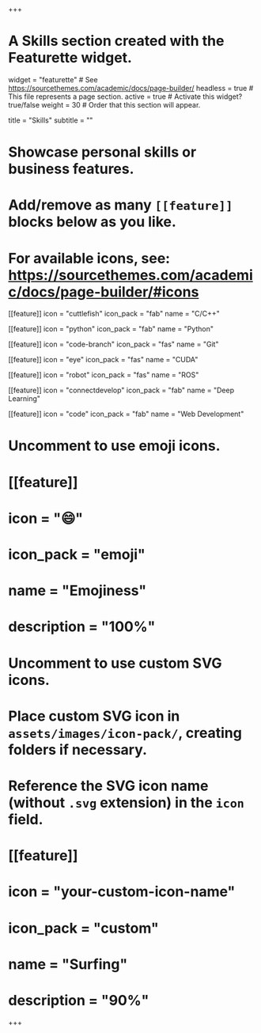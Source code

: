 +++
# A Skills section created with the Featurette widget.
widget = "featurette"  # See https://sourcethemes.com/academic/docs/page-builder/
headless = true  # This file represents a page section.
active = true  # Activate this widget? true/false
weight = 30  # Order that this section will appear.

title = "Skills"
subtitle = ""

# Showcase personal skills or business features.
# 
# Add/remove as many `[[feature]]` blocks below as you like.
# 
# For available icons, see: https://sourcethemes.com/academic/docs/page-builder/#icons

[[feature]]
  icon = "cuttlefish"
  icon_pack = "fab"
  name = "C/C++"

[[feature]]
  icon = "python"
  icon_pack = "fab"
  name = "Python"

[[feature]]
  icon = "code-branch"
  icon_pack = "fas"
  name = "Git"
  
[[feature]]
  icon = "eye"
  icon_pack = "fas"
  name = "CUDA"
  
[[feature]]
  icon = "robot"
  icon_pack = "fas"
  name = "ROS"

[[feature]]
  icon = "connectdevelop"
  icon_pack = "fab"
  name = "Deep Learning"
 
[[feature]]
  icon = "code"
  icon_pack = "fab"
  name = "Web Development"

# Uncomment to use emoji icons.
# [[feature]]
#  icon = ":smile:"
#  icon_pack = "emoji"
#  name = "Emojiness"
#  description = "100%"  

# Uncomment to use custom SVG icons.
# Place custom SVG icon in `assets/images/icon-pack/`, creating folders if necessary.
# Reference the SVG icon name (without `.svg` extension) in the `icon` field.
# [[feature]]
#  icon = "your-custom-icon-name"
#  icon_pack = "custom"
#  name = "Surfing"
#  description = "90%"

+++
